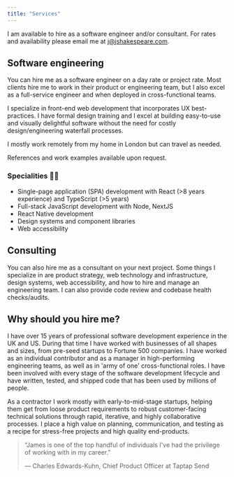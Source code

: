 ```yaml
---
title: "Services"
---
```


I am available to hire as a software engineer and/or consultant. For rates and availability please email me at j@jshakespeare.com.

## Software engineering

You can hire me as a software engineer on a day rate or project rate. Most clients hire me to work in their product or engineering team, but I also excel as a full-service engineer and when deployed in cross-functional teams.

I specialize in front-end web development that incorporates UX best-practices. I have formal design training and I excel at building easy-to-use and visually delightful software without the need for costly design/engineering waterfall processes.

I mostly work remotely from my home in London but can travel as needed.

References and work examples available upon request.

### Specialities 🧑‍🍳

* Single-page application (SPA) development with React (>8 years experience) and TypeScript (>5 years)
* Full-stack JavaScript development with Node, NextJS
* React Native development
* Design systems and component libraries
* Web accessibility

## Consulting

You can also hire me as a consultant on your next project. Some things I specialize in are product strategy, web technology and infrastructure, design systems, web accessibility, and how to hire and manage an engineering team. I can also provide code review and codebase health checks/audits.

## Why should you hire me?

I have over 15 years of professional software development experience in the UK and US. During that time I have worked with businesses of all shapes and sizes, from pre-seed startups to Fortune 500 companies. I have worked as an individual contributor and as a manager in high-performing engineering teams, as well as in 'army of one' cross-functional roles. I have been involved with every stage of the software development lifecycle and have written, tested, and shipped code that has been used by millions of people.

As a contractor I work mostly with early-to-mid-stage startups, helping them get from loose product requirements to robust customer-facing technical solutions through rapid, iterative, and highly collaborative processes. I place a high value on planning, communication, and testing as a recipe for stress-free projects and high quality end-products.

> “James is one of the top handful of individuals I've had the privilege of working with in my career.”
>
> — Charles Edwards-Kuhn, Chief Product Officer at Taptap Send
